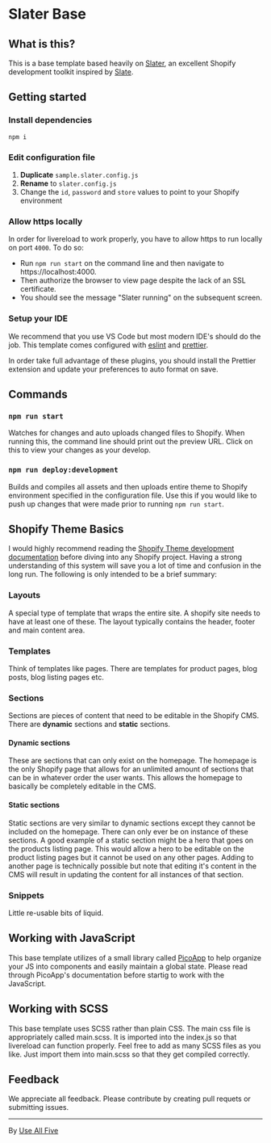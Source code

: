 # Slater Base

## What is this?

This is a base template based heavily on [Slater](https://github.com/the-couch/slater), an excellent Shopify development toolkit inspired by [Slate](https://github.com/Shopify/slate).

## Getting started

### Install dependencies

```
npm i
```

### Edit configuration file

1. **Duplicate** `sample.slater.config.js`
2. **Rename** to `slater.config.js`
3. Change the `id`, `password` and `store` values to point to your Shopify environment

### Allow https locally

In order for livereload to work properly, you have to allow https to run locally on port `4000`. To do so:

-   Run `npm run start` on the command line and then navigate to https://localhost:4000.
-   Then authorize the browser to view page despite the lack of an SSL certificate.
-   You should see the message "Slater running" on the subsequent screen.

### Setup your IDE

We recommend that you use VS Code but most modern IDE's should do the job. This template comes configured with [eslint](https://eslint.org/) and [prettier](https://prettier.io/).

In order take full advantage of these plugins, you should install the Prettier extension and update your preferences to auto format on save.

## Commands

### `npm run start`

Watches for changes and auto uploads changed files to Shopify. When running this, the command line should print out the preview URL. Click on this to view your changes as your develop.

### `npm run deploy:development`

Builds and compiles all assets and then uploads entire theme to Shopify environment specified in the configuration file. Use this if you would like to push up changes that were made prior to running `npm run start`.

## Shopify Theme Basics

I would highly recommend reading the [Shopify Theme development documentation](https://help.shopify.com/en/themes/development) before diving into any Shopify project. Having a strong understanding of this system will save you a lot of time and confusion in the long run. The following is only intended to be a brief summary:

### Layouts

A special type of template that wraps the entire site. A shopify site needs to have at least one of these. The layout typically contains the header, footer and main content area.

### Templates

Think of templates like pages. There are templates for product pages, blog posts, blog listing pages etc.

### Sections

Sections are pieces of content that need to be editable in the Shopify CMS. There are **dynamic** sections and **static** sections.

#### Dynamic sections

These are sections that can only exist on the homepage. The homepage is the only Shopify page that allows for an unlimited amount of sections that can be in whatever order the user wants. This allows the homepage to basically be completely editable in the CMS.

#### Static sections

Static sections are very similar to dynamic sections except they cannot be included on the homepage. There can only ever be on instance of these sections. A good example of a static section might be a hero that goes on the products listing page. This would allow a hero to be editable on the product listing pages but it cannot be used on any other pages. Adding to another page is technically possible but note that editing it's content in the CMS will result in updating the content for all instances of that section.

### Snippets

Little re-usable bits of liquid.

## Working with JavaScript

This base template utilizes of a small library called [PicoApp](https://github.com/estrattonbailey/picoapp) to help organize your JS into components and easily maintain a global state. Please read through PicoApp's documentation before startig to work with the JavaScript.

## Working with SCSS

This base template uses SCSS rather than plain CSS. The main css file is appropriately called main.scss. It is imported into the index.js so that livereload can function properly. Feel free to add as many SCSS files as you like. Just import them into main.scss so that they get compiled correctly.

## Feedback

We appreciate all feedback. Please contribute by creating pull requets or submitting issues.

---

By [Use All Five](https://useallfive.com)
